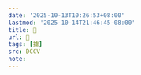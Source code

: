 ```yaml
---
date: '2025-10-13T10:26:53+08:00'
lastmod: '2025-10-14T21:46:45-08:00'
title: 􂳿
url: 􂳿
tags: [攄]
src: DCCV
note:
---
```

